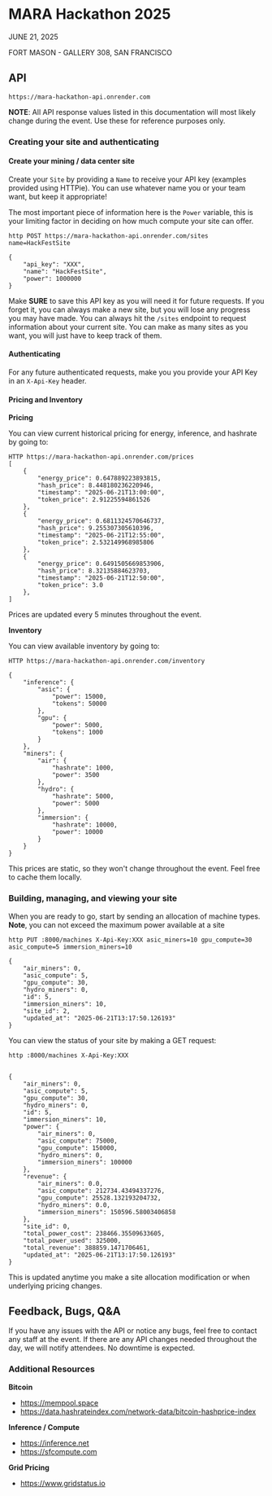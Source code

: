 # MARA Hackathon 2025

JUNE 21, 2025

FORT MASON - GALLERY 308, SAN FRANCISCO

## API

```
https://mara-hackathon-api.onrender.com
```

**NOTE**: All API response values listed in this documentation will most likely change during the event. Use these for reference purposes only. 



### Creating your site and authenticating

#### Create your mining / data center site

Create your `Site` by providing a `Name` to receive your API key (examples provided using HTTPie). You can use whatever name you or your team want, but keep it appropriate!

The most important piece of information here is the `Power` variable, this is your limiting factor in deciding on how much compute your site can offer.

```
http POST https://mara-hackathon-api.onrender.com/sites name=HackFestSite

{
    "api_key": "XXX",
    "name": "HackFestSite",
    "power": 1000000
}
```

Make **SURE** to save this API key as you will need it for future requests. If you forget it, you can always make a new site, but you will lose any progress you may have made. You can always hit the `/sites` endpoint to request information about your current site. You can make as many sites as you want, you will just have to keep track of them.

#### Authenticating

For any future authenticated requests, make you you provide your API Key in an `X-Api-Key` header.



#### Pricing and Inventory

**Pricing**

You can view current historical pricing for energy, inference, and hashrate by going to:

```
HTTP https://mara-hackathon-api.onrender.com/prices
[
    {
        "energy_price": 0.647889223893815,
        "hash_price": 8.448180236220946,
        "timestamp": "2025-06-21T13:00:00",
        "token_price": 2.91225594861526
    },
    {
        "energy_price": 0.6811324570646737,
        "hash_price": 9.255307305610396,
        "timestamp": "2025-06-21T12:55:00",
        "token_price": 2.532149968985806
    },
    {
        "energy_price": 0.6491505669853906,
        "hash_price": 8.32135884623703,
        "timestamp": "2025-06-21T12:50:00",
        "token_price": 3.0
    },
]
```

Prices are updated every 5 minutes throughout the event.

**Inventory**

You can view available inventory by going to:

```
HTTP https://mara-hackathon-api.onrender.com/inventory

{
    "inference": {
        "asic": {
            "power": 15000,
            "tokens": 50000
        },
        "gpu": {
            "power": 5000,
            "tokens": 1000
        }
    },
    "miners": {
        "air": {
            "hashrate": 1000,
            "power": 3500
        },
        "hydro": {
            "hashrate": 5000,
            "power": 5000
        },
        "immersion": {
            "hashrate": 10000,
            "power": 10000
        }
    }
}

```

This prices are static, so they won't change throughout the event. Feel free to cache them locally.


### Building, managing, and viewing your site

When you are ready to go, start by sending an allocation of machine types. **Note**, you can not exceed the maximum power available at a site

```
http PUT :8000/machines X-Api-Key:XXX asic_miners=10 gpu_compute=30 asic_compute=5 immersion_miners=10

{
    "air_miners": 0,
    "asic_compute": 5,
    "gpu_compute": 30,
    "hydro_miners": 0,
    "id": 5,
    "immersion_miners": 10,
    "site_id": 2,
    "updated_at": "2025-06-21T13:17:50.126193"
}

```

You can view the status of your site by making a GET request:

```
http :8000/machines X-Api-Key:XXX


{
    "air_miners": 0,
    "asic_compute": 5,
    "gpu_compute": 30,
    "hydro_miners": 0,
    "id": 5,
    "immersion_miners": 10,
    "power": {
        "air_miners": 0,
        "asic_compute": 75000,
        "gpu_compute": 150000,
        "hydro_miners": 0,
        "immersion_miners": 100000
    },
    "revenue": {
        "air_miners": 0.0,
        "asic_compute": 212734.43494337276,
        "gpu_compute": 25528.132193204732,
        "hydro_miners": 0.0,
        "immersion_miners": 150596.58003406858
    },
    "site_id": 0,
    "total_power_cost": 238466.35509633605,
    "total_power_used": 325000,
    "total_revenue": 388859.1471706461,
    "updated_at": "2025-06-21T13:17:50.126193"
}

```

This is updated anytime you make a site allocation modification or when underlying pricing changes.


## Feedback, Bugs, Q&A

If you have any issues with the API or notice any bugs, feel free to contact any staff at the event. If there are any API changes needed throughout the day, we will notify attendees. No downtime is expected.


### Additional Resources

**Bitcoin**
- https://mempool.space
- https://data.hashrateindex.com/network-data/bitcoin-hashprice-index

**Inference / Compute**
- https://inference.net
- https://sfcompute.com

**Grid Pricing**
- https://www.gridstatus.io
